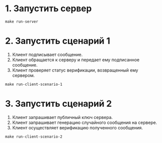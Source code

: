 # 1. Запустить сервер

```
make run-server
```

# 2. Запустить сценарий 1

1. Клиент подписывает сообщение.
2. Клиент обращается к серверу и передает ему подписанное сообщение. 
3. Клиент проверяет статус верификации, возвращенный ему сервером.


```
make run-client-scenario-1
```

# 3. Запустить сценарий 2

1. Клиент запрашивает публичный ключ сервера.
2. Клиент запрашивает генерацию случайного сообщения на сервере.
3. Клиент осуществляет верификацию полученного сообщения.

```
make run-client-scenario-2
```